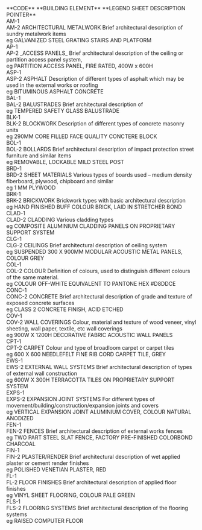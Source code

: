 <div class="cart-philosophies-grid-wrapper" markdown="1">
<span class="cart-philosophies-grid-codes-one-of-three">**CODE**</span>
<span class="cart-philosophies-grid-codes-two-of-three">**BUILDING ELEMENT**</span>
<span class="cart-philosophies-grid-codes-three-of-three">**LEGEND SHEET DESCRIPTION POINTER**</span>
</div>


<div class="cart-philosophies-grid-wrapper" markdown="1">
<span class="cart-philosophies-grid-codes-one-of-three">AM-1<br>AM-2</span>
<span class="cart-philosophies-grid-codes-two-of-three">ARCHITECTURAL METALWORK</span>
<span class="cart-philosophies-grid-codes-three-of-three">Brief architectural description of sundry metalwork items<br>eg GALVANIZED STEEL GRATING STAIRS AND PLATFORM</span>
</div>

<div class="cart-philosophies-grid-wrapper" markdown="1">
<span class="cart-philosophies-grid-codes-one-of-three">AP-1<br>AP-2</span>
<span class="cart-philosophies-grid-codes-two-of-three">_ACCESS PANELS_</span>
<span class="cart-philosophies-grid-codes-three-of-three">Brief architectural description of the ceiling or partition access panel system,<br>eg PARTITION ACCESS PANEL, FIRE RATED, 400W x 600H</span>
</div>

<div class="cart-philosophies-grid-wrapper" markdown="1">
<span class="cart-philosophies-grid-codes-one-of-three">ASP-1<br>ASP-2</span>
<span class="cart-philosophies-grid-codes-two-of-three">ASPHALT</span>
<span class="cart-philosophies-grid-codes-three-of-three">Description of different types of asphalt which may be used in the external works or roofing<br>eg BITUMINOUS ASPHALT CONCRETE</span>
</div>

<div class="cart-philosophies-grid-wrapper" markdown="1">
<span class="cart-philosophies-grid-codes-one-of-three">BAL-1<br>BAL-2</span>
<span class="cart-philosophies-grid-codes-two-of-three">BALUSTRADES</span>
<span class="cart-philosophies-grid-codes-three-of-three">Brief architectural description of<br>eg TEMPERED SAFETY GLASS BALUSTRADE</span>
</div>

<div class="cart-philosophies-grid-wrapper" markdown="1">
<span class="cart-philosophies-grid-codes-one-of-three">BLK-1<br>BLK-2</span>
<span class="cart-philosophies-grid-codes-two-of-three">BLOCKWORK</span>
<span class="cart-philosophies-grid-codes-three-of-three">Description of different types of concrete masonry units<br>eg 290MM CORE FILLED FACE QUALITY CONCTERE BLOCK</span>
</div>

<div class="cart-philosophies-grid-wrapper" markdown="1">
<span class="cart-philosophies-grid-codes-one-of-three">BOL-1<br>BOL-2</span>
<span class="cart-philosophies-grid-codes-two-of-three">BOLLARDS</span>
<span class="cart-philosophies-grid-codes-three-of-three">Brief architectural description of impact protection street furniture and similar items<br>eg REMOVABLE, LOCKABLE MILD STEEL POST</span>
</div>

<div class="cart-philosophies-grid-wrapper" markdown="1">
<span class="cart-philosophies-grid-codes-one-of-three">BRD-1<br>BRD-2</span>
<span class="cart-philosophies-grid-codes-two-of-three">SHEET MATERIALS</span>
<span class="cart-philosophies-grid-codes-three-of-three">Various types of boards used – medium density fiberboard, plywood, chipboard and similar<br>eg 1 MM PLYWOOD</span>
</div>

<div class="cart-philosophies-grid-wrapper" markdown="1">
<span class="cart-philosophies-grid-codes-one-of-three">BRK-1<br>BRK-2</span>
<span class="cart-philosophies-grid-codes-two-of-three">BRICKWORK</span>
<span class="cart-philosophies-grid-codes-three-of-three">Brickwork types with basic architectural description<br>eg HAND FINISHED BUFF COLOUR BRICK, LAID IN STRETCHER BOND</span>
</div>

<div class="cart-philosophies-grid-wrapper" markdown="1">
<span class="cart-philosophies-grid-codes-one-of-three">CLAD-1<br>CLAD-2</span>
<span class="cart-philosophies-grid-codes-two-of-three">CLADDING</span>
<span class="cart-philosophies-grid-codes-three-of-three">Various cladding types<br>eg COMPOSITE ALUMINIUM CLADDING PANELS ON PROPRIETARY SUPPORT SYSTEM</span>
</div>

<div class="cart-philosophies-grid-wrapper" markdown="1">
<span class="cart-philosophies-grid-codes-one-of-three">CLG-1<br>CLG-2</span>
<span class="cart-philosophies-grid-codes-two-of-three">CEILINGS</span>
<span class="cart-philosophies-grid-codes-three-of-three">Brief architectural description of ceiling system<br>eg SUSPENDED 300 X 900MM MODULAR ACOUSTIC METAL PANELS, COLOUR GREY</span>
</div>

<div class="cart-philosophies-grid-wrapper" markdown="1">
<span class="cart-philosophies-grid-codes-one-of-three">COL-1<br>COL-2</span>
<span class="cart-philosophies-grid-codes-two-of-three">COLOUR</span>
<span class="cart-philosophies-grid-codes-three-of-three">Definition of colours, used to distinguish different colours of the same material.<br>eg COLOUR OFF-WHITE EQUIVALENT TO PANTONE HEX #D8DDCE</span>
</div>

<div class="cart-philosophies-grid-wrapper" markdown="1">
<span class="cart-philosophies-grid-codes-one-of-three">CONC-1<br>CONC-2</span>
<span class="cart-philosophies-grid-codes-two-of-three">CONCRETE</span>
<span class="cart-philosophies-grid-codes-three-of-three">Brief architectural description of grade and texture of exposed concrete surfaces<br>eg CLASS 2 CONCRETE FINISH, ACID ETCHED</span>
</div>

<div class="cart-philosophies-grid-wrapper" markdown="1">
<span class="cart-philosophies-grid-codes-one-of-three">COV-1<br>COV-2</span>
<span class="cart-philosophies-grid-codes-two-of-three">WALL COVERINGS</span>
<span class="cart-philosophies-grid-codes-three-of-three">Colour, material and texture of wood veneer, vinyl sheeting, wall paper, textile, etc wall coverings<br>eg 900W X 1200H DECORATIVE FABRIC ACOUSTIC WALL PANELS</span>
</div>

<div class="cart-philosophies-grid-wrapper" markdown="1">
<span class="cart-philosophies-grid-codes-one-of-three">CPT-1<br>CPT-2</span>
<span class="cart-philosophies-grid-codes-two-of-three">CARPET</span>
<span class="cart-philosophies-grid-codes-three-of-three">Colour and type of broadloom carpet or carpet tiles<br>eg 600 X 600 NEEDLEFELT FINE RIB CORD CARPET TILE, GREY</span>
</div>

<div class="cart-philosophies-grid-wrapper" markdown="1">
<span class="cart-philosophies-grid-codes-one-of-three">EWS-1<br>EWS-2</span>
<span class="cart-philosophies-grid-codes-two-of-three">EXTERNAL WALL SYSTEMS</span>
<span class="cart-philosophies-grid-codes-three-of-three">Brief architectural description of types of external wall construction<br>eg 600W X 300H TERRACOTTA TILES ON PROPRIETARY SUPPORT SYSTEM</span>
</div>

<div class="cart-philosophies-grid-wrapper" markdown="1">
<span class="cart-philosophies-grid-codes-one-of-three">EXPS-1<br>EXPS-2</span>
<span class="cart-philosophies-grid-codes-two-of-three">EXPANSION JOINT SYSTEMS</span>
<span class="cart-philosophies-grid-codes-three-of-three">For different types of movement/building/construction/expansion joints and covers<br>eg VERTICAL EXPANSION JOINT ALUMINIUM COVER, COLOUR NATURAL ANODIZED</span>
</div>

<div class="cart-philosophies-grid-wrapper" markdown="1">
<span class="cart-philosophies-grid-codes-one-of-three">FEN-1<br>FEN-2</span>
<span class="cart-philosophies-grid-codes-two-of-three">FENCES</span>
<span class="cart-philosophies-grid-codes-three-of-three">Brief architectural description of external works fences<br>eg TWO PART STEEL SLAT FENCE, FACTORY PRE-FINISHED COLORBOND CHARCOAL</span>
</div>

<div class="cart-philosophies-grid-wrapper" markdown="1">
<span class="cart-philosophies-grid-codes-one-of-three">FIN-1<br>FIN-2</span>
<span class="cart-philosophies-grid-codes-two-of-three">PLASTER/RENDER</span>
<span class="cart-philosophies-grid-codes-three-of-three">Brief architectural description of wet applied plaster or cement render finishes<br>eg POLISHED VENETIAN PLASTER, RED</span>
</div>

<div class="cart-philosophies-grid-wrapper" markdown="1">
<span class="cart-philosophies-grid-codes-one-of-three">FL-1<br>FL-2</span>
<span class="cart-philosophies-grid-codes-two-of-three">FLOOR FINISHES</span>
<span class="cart-philosophies-grid-codes-three-of-three">Brief architectural description of applied floor finishes<br>eg VINYL SHEET FLOORING, COLOUR PALE GREEN</span>
</div>

<div class="cart-philosophies-grid-wrapper" markdown="1">
<span class="cart-philosophies-grid-codes-one-of-three">FLS-1<br>FLS-2</span>
<span class="cart-philosophies-grid-codes-two-of-three">FLOORING SYSTEMS</span>
<span class="cart-philosophies-grid-codes-three-of-three" style="border-bottom: 0px;">Brief architectural description of the flooring systems<br>eg RAISED COMPUTER FLOOR</span>
</div>
